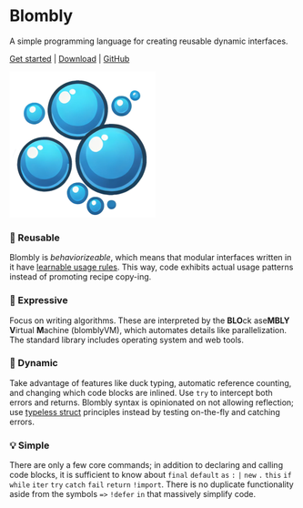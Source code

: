 # Blombly

A simple programming language for creating reusable dynamic interfaces.

[Get started](setup.md) | [Download](https://github.com/maniospas/Blombly/releases/latest) | [GitHub](https://github.com/maniospas/Blombly)



<img src="blombly.png" alt="Logo" width="256"> 


### 🚩 Reusable

Blombly is _behaviorizeable_, which means that modular interfaces written in it have [learnable usage rules](https://www.sciencedirect.com/science/article/pii/S2352220821000778). This way, code exhibits actual usage patterns instead of promoting recipe copy-ing.

### 🚀 Expressive

Focus on writing algorithms. These are interpreted by the **BLO**ck ase**MBLY** **V**irtual **M**achine (blomblyVM), which automates details like parallelization. The standard library includes operating system and web tools.

### 🦆 Dynamic

Take advantage of features like duck typing, automatic reference counting, and changing which code blocks are inlined. Use `try` to intercept both errors and returns. Blombly syntax is opinionated on not allowing reflection; use [typeless struct](material/typeless.md) principles instead by testing on-the-fly and catching errors.

### 💡 Simple

There are only a few core commands; in addition to declaring and calling code blocks, it is sufficient to know about
`final` `default` `as` `:` `|` `new` `.` `this` `if` `while` `iter` `try` `catch` `fail` `return` `!import`. There is no duplicate functionality aside from the symbols `=>` `!defer` `in` that massively simplify code.